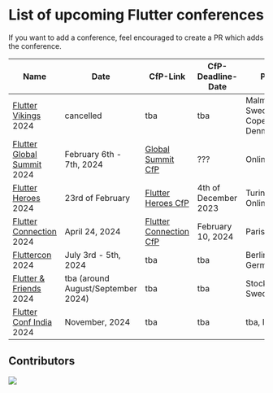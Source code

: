 # List of upcoming Flutter conferences

If you want to add a conference, feel encouraged to create a PR which adds the conference.

| Name                                                           | Date                               | CfP-Link                                                                                                                 | CfP-Deadline-Date    | Place                               | Aprox. Attendees |
| -------------------------------------------------------------- | ---------------------------------- | ------------------------------------------------------------------------------------------------------------------------ | -------------------- | ----------------------------------- | ---------------- |
| [Flutter Vikings](https://fluttervikings.com/) 2024            | cancelled                          | tba                                                                                                                      | tba                  | Malmö, Sweden / Copenhagen, Denmark | 500 ?            |
| [Flutter Global Summit](https://events.geekle.us/flutter) 2024 | February 6th - 7th, 2024           | [Global Summit CfP](https://docs.google.com/forms/d/e/1FAIpQLScbZEiHXQRRjebkPQM87cisJdkibaD2qd3nRdMiADmP5129Ww/viewform) | ???                  | Online                              | 5000 +           |
| [Flutter Heroes](https://flutterheroes.com/) 2024              | 23rd of February                   | [Flutter Heroes CfP](https://papers.synesthesia.it/flutter-heroes-2024/cfp)                                              | 4th of December 2023 | Turin, Italy & Online               | ???              |
| [Flutter Connection](https://flutterconnection.io/) 2024       | April 24, 2024                     | [Flutter Connection CfP](https://flutterconnection.io/cfp)                                                                                                                      | February 10, 2024                  | Paris, France                       | ???              |
| [Fluttercon](https://fluttercon.dev/) 2024                     | July 3rd - 5th, 2024               | tba                                                                                                                      | tba                  | Berlin, Germany                     | 1000+            |
| [Flutter & Friends](https://www.flutterfriends.dev/) 2024      | tba (around August/September 2024) | tba                                                                                                                      | tba                  | Stockholm, Sweden                   | ???              |
| [Flutter Conf India](https://flutterconf.in/home) 2024       | November, 2024                     | tba                                                                                                                      | tba                  | tba, India                       | 500-1000              |


## Contributors

<a href="https://github.com/m-theis/flutter_conferences/graphs/contributors">
  <img src="https://contrib.rocks/image?repo=m-theis/flutter_conferences" />
</a>

